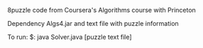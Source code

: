 8puzzle code from Coursera's Algorithms course with Princeton

Dependency Algs4.jar and text file with puzzle information

To run: $: java Solver.java [puzzle text file] 
